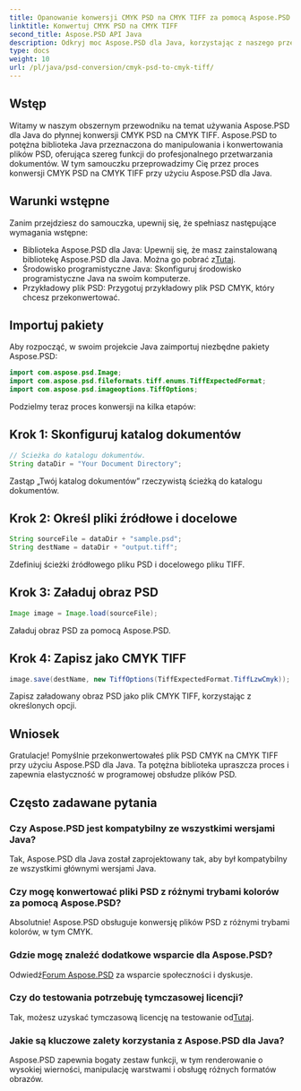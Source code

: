 ```yaml
---
title: Opanowanie konwersji CMYK PSD na CMYK TIFF za pomocą Aspose.PSD
linktitle: Konwertuj CMYK PSD na CMYK TIFF
second_title: Aspose.PSD API Java
description: Odkryj moc Aspose.PSD dla Java, korzystając z naszego przewodnika krok po kroku dotyczącego konwersji CMYK PSD na CMYK TIFF. Zwiększ swoje możliwości przetwarzania dokumentów bez wysiłku!
type: docs
weight: 10
url: /pl/java/psd-conversion/cmyk-psd-to-cmyk-tiff/
---
```

## Wstęp
Witamy w naszym obszernym przewodniku na temat używania Aspose.PSD dla Java do płynnej konwersji CMYK PSD na CMYK TIFF. Aspose.PSD to potężna biblioteka Java przeznaczona do manipulowania i konwertowania plików PSD, oferująca szereg funkcji do profesjonalnego przetwarzania dokumentów. W tym samouczku przeprowadzimy Cię przez proces konwersji CMYK PSD na CMYK TIFF przy użyciu Aspose.PSD dla Java.
## Warunki wstępne
Zanim przejdziesz do samouczka, upewnij się, że spełniasz następujące wymagania wstępne:
- Biblioteka Aspose.PSD dla Java: Upewnij się, że masz zainstalowaną bibliotekę Aspose.PSD dla Java. Można go pobrać z[Tutaj](https://releases.aspose.com/psd/java/).
- Środowisko programistyczne Java: Skonfiguruj środowisko programistyczne Java na swoim komputerze.
- Przykładowy plik PSD: Przygotuj przykładowy plik PSD CMYK, który chcesz przekonwertować.
## Importuj pakiety
Aby rozpocząć, w swoim projekcie Java zaimportuj niezbędne pakiety Aspose.PSD:
```java
import com.aspose.psd.Image;
import com.aspose.psd.fileformats.tiff.enums.TiffExpectedFormat;
import com.aspose.psd.imageoptions.TiffOptions;
```
Podzielmy teraz proces konwersji na kilka etapów:
## Krok 1: Skonfiguruj katalog dokumentów
```java
// Ścieżka do katalogu dokumentów.
String dataDir = "Your Document Directory";
```
Zastąp „Twój katalog dokumentów” rzeczywistą ścieżką do katalogu dokumentów.
## Krok 2: Określ pliki źródłowe i docelowe
```java
String sourceFile = dataDir + "sample.psd";
String destName = dataDir + "output.tiff";
```
Zdefiniuj ścieżki źródłowego pliku PSD i docelowego pliku TIFF.
## Krok 3: Załaduj obraz PSD
```java
Image image = Image.load(sourceFile);
```
Załaduj obraz PSD za pomocą Aspose.PSD.
## Krok 4: Zapisz jako CMYK TIFF
```java
image.save(destName, new TiffOptions(TiffExpectedFormat.TiffLzwCmyk));
```
Zapisz załadowany obraz PSD jako plik CMYK TIFF, korzystając z określonych opcji.
## Wniosek
Gratulacje! Pomyślnie przekonwertowałeś plik PSD CMYK na CMYK TIFF przy użyciu Aspose.PSD dla Java. Ta potężna biblioteka upraszcza proces i zapewnia elastyczność w programowej obsłudze plików PSD.
## Często zadawane pytania
### Czy Aspose.PSD jest kompatybilny ze wszystkimi wersjami Java?
Tak, Aspose.PSD dla Java został zaprojektowany tak, aby był kompatybilny ze wszystkimi głównymi wersjami Java.
### Czy mogę konwertować pliki PSD z różnymi trybami kolorów za pomocą Aspose.PSD?
Absolutnie! Aspose.PSD obsługuje konwersję plików PSD z różnymi trybami kolorów, w tym CMYK.
### Gdzie mogę znaleźć dodatkowe wsparcie dla Aspose.PSD?
 Odwiedź[Forum Aspose.PSD](https://forum.aspose.com/c/psd/34) za wsparcie społeczności i dyskusje.
### Czy do testowania potrzebuję tymczasowej licencji?
 Tak, możesz uzyskać tymczasową licencję na testowanie od[Tutaj](https://purchase.aspose.com/temporary-license/).
### Jakie są kluczowe zalety korzystania z Aspose.PSD dla Java?
Aspose.PSD zapewnia bogaty zestaw funkcji, w tym renderowanie o wysokiej wierności, manipulację warstwami i obsługę różnych formatów obrazów.